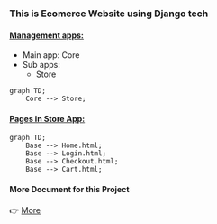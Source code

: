 ### This is Ecomerce Website using Django tech
#### <ins>Management apps:</ins>
- Main app: Core 
- Sub apps: 
    - Store

```mermaid
graph TD;
    Core --> Store;
```

#### <ins>Pages in Store App:</ins>
```mermaid
graph TD;
    Base --> Home.html;
    Base --> Login.html;
    Base --> Checkout.html;
    Base --> Cart.html;
```

#### More Document for this Project
👉 [More](./doc/index.md)